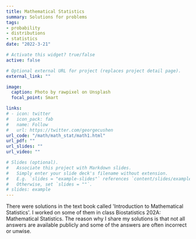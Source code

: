 ```yaml
---
title: Mathematical Statistics
summary: Solutions for problems
tags:
- probability
- distributions
- statistics
date: "2022-3-21"

# Activate this widget? true/false
active: false

# Optional external URL for project (replaces project detail page).
external_link: ""

image:
  caption: Photo by rawpixel on Unsplash
  focal_point: Smart

links:
# - icon: twitter
#   icon_pack: fab
#   name: Follow
#   url: https://twitter.com/georgecushen
url_code: "/math/math_stat/math1.html"
url_pdf: ""
url_slides: ""
url_video: ""

# Slides (optional).
#   Associate this project with Markdown slides.
#   Simply enter your slide deck's filename without extension.
#   E.g. `slides = "example-slides"` references `content/slides/example-slides.md`.
#   Otherwise, set `slides = ""`.
# slides: example
---
```

There were solutions in the text book called 'Introduction to Mathematical Statistics'. I worked on some of them in class Biostatistics 202A: Mathematical Statistics. The reason why I share my solutions is that not all answers are available publicly and some of the answers are often incorrect or unwise.
